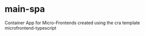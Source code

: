 # main-spa
Container App for Micro-Frontends created using the cra template microfrontend-typescript
